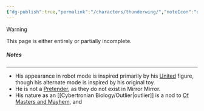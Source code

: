 ```yaml
---
{"dg-publish":true,"permalink":"/characters/thunderwing/","noteIcon":"default"}
---
```

  
>[!warning] 
>This page is either entirely or partially incomplete. 


##### Notes
---
- His appearance in robot mode is inspired primarily by his [United](https://tfwiki.net/wiki/Thunderwing_(G1)#United_2) figure, though his alternate mode is inspired by his original toy.
- He is not a [Pretender](https://tfwiki.net/wiki/Pretender), as they do not exist in Mirror Mirror. 
- His nature as an [[Cybertronian Biology/Outlier\|outlier]]  is a nod to [Of Masters and Mayhem](https://tfwiki.net/wiki/Thunderwing_(G1)#Of_Masters_and_Mayhem), and 
